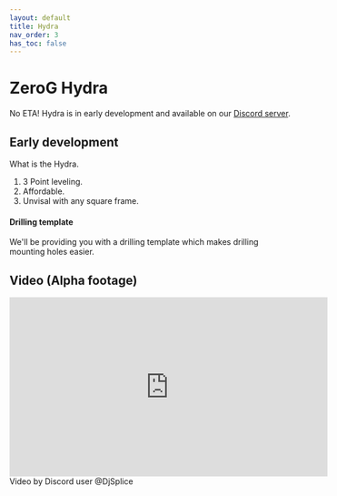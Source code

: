 ```yaml
---
layout: default
title: Hydra
nav_order: 3
has_toc: false
---
```


# ZeroG Hydra

No ETA! Hydra is in early development and available on our [Discord server](https://discord.com/invite/gzJP2s8).

## Early development
What is the Hydra.
1. 3 Point leveling.
2. Affordable.
3. Unvisal with any square frame.

#### Drilling template
We'll be providing you with a drilling template which makes drilling mounting holes easier.

## Video (Alpha footage)
<iframe width="560"
        height="315"
        src="https://www.youtube.com/embed/_8Hog9LAI20"
        frameborder="0"
        allow="autoplay; encrypted-media"
        allowfullscreen></iframe>
Video by Discord user @DjSplice
